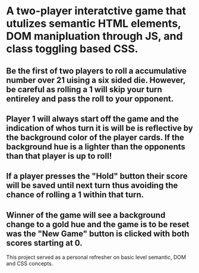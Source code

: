 # A two-player interatctive game that utulizes semantic HTML elements, DOM manipluation through JS, and class toggling based CSS.

## Be the first of two players to roll a accumulative number over 21 uising a six sided die. However, be careful as rolling a 1 will skip your turn entireley and pass the roll to your opponent.

## Player 1 will always start off the game and the indication of whos turn it is will be is reflective by the background color of the player cards. If the background hue is a lighter than the opponents than that player is up to roll!

## If a player presses the "Hold" button their score will be saved until next turn thus avoiding the chance of rolling a 1 within that turn.

## Winner of the game will see a background change to a gold hue and the game is to be reset was the "New Game" button is clicked with both scores starting at 0.

This project served as a personal refresher on basic level semantic, DOM and CSS concepts.

